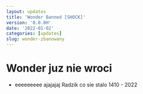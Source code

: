 ```yaml
---
layout: updates
title: 'Wonder Banned [SHOCK]'
version: '0.0.0H'
date: '2022-01-02'
categories: [updates]
slug: wonder-zbanowany
---
```


# Wonder juz nie wroci

- eeeeeeeee ajajajaj Radzik co sie stalo 1410 - 2022
